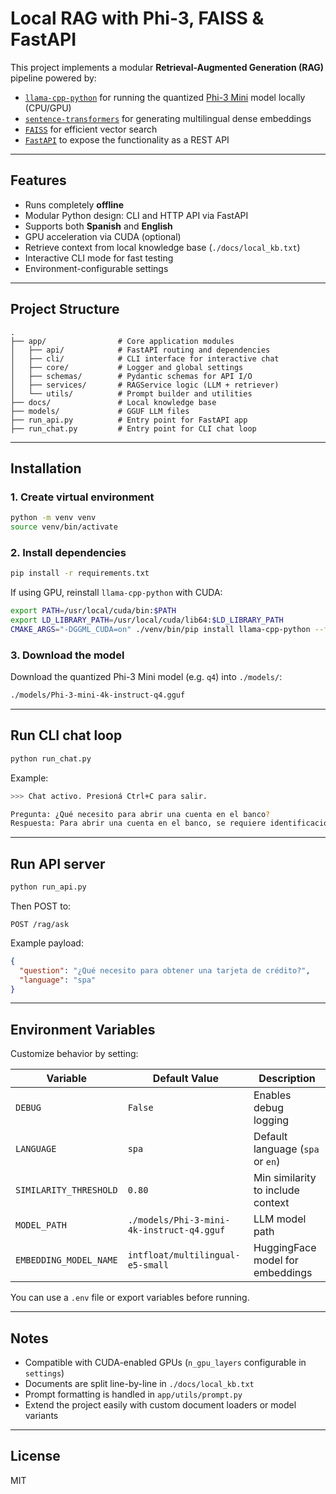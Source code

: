 # Local RAG with Phi-3, FAISS & FastAPI

This project implements a modular **Retrieval-Augmented Generation (RAG)** pipeline powered by:

- [`llama-cpp-python`](https://github.com/abetlen/llama-cpp-python) for running the quantized [Phi-3 Mini](https://huggingface.co/microsoft/Phi-3-mini-4k-instruct-gguf) model locally (CPU/GPU)
- [`sentence-transformers`](https://www.sbert.net/) for generating multilingual dense embeddings
- [`FAISS`](https://github.com/facebookresearch/faiss) for efficient vector search
- [`FastAPI`](https://fastapi.tiangolo.com/) to expose the functionality as a REST API

---

## Features

- Runs completely **offline**
- Modular Python design: CLI and HTTP API via FastAPI
- Supports both **Spanish** and **English**
- GPU acceleration via CUDA (optional)
- Retrieve context from local knowledge base (`./docs/local_kb.txt`)
- Interactive CLI mode for fast testing
- Environment-configurable settings

---

## Project Structure

```
.
├── app/                # Core application modules
│   ├── api/            # FastAPI routing and dependencies
│   ├── cli/            # CLI interface for interactive chat
│   ├── core/           # Logger and global settings
│   ├── schemas/        # Pydantic schemas for API I/O
│   ├── services/       # RAGService logic (LLM + retriever)
│   └── utils/          # Prompt builder and utilities
├── docs/               # Local knowledge base
├── models/             # GGUF LLM files
├── run_api.py          # Entry point for FastAPI app
├── run_chat.py         # Entry point for CLI chat loop
```

---

## Installation

### 1. Create virtual environment

```bash
python -m venv venv
source venv/bin/activate
```

### 2. Install dependencies

```bash
pip install -r requirements.txt
```

If using GPU, reinstall `llama-cpp-python` with CUDA:

```bash
export PATH=/usr/local/cuda/bin:$PATH
export LD_LIBRARY_PATH=/usr/local/cuda/lib64:$LD_LIBRARY_PATH
CMAKE_ARGS="-DGGML_CUDA=on" ./venv/bin/pip install llama-cpp-python --force-reinstall --no-cache-dir
```

### 3. Download the model

Download the quantized Phi-3 Mini model (e.g. `q4`) into `./models/`:

```bash
./models/Phi-3-mini-4k-instruct-q4.gguf
```

---

## Run CLI chat loop

```bash
python run_chat.py
```

Example:

```bash
>>> Chat activo. Presioná Ctrl+C para salir.

Pregunta: ¿Qué necesito para abrir una cuenta en el banco?
Respuesta: Para abrir una cuenta en el banco, se requiere identificación oficial, domicilio, etc.
```

---

## Run API server

```bash
python run_api.py
```

Then POST to:

```
POST /rag/ask
```

Example payload:

```json
{
  "question": "¿Qué necesito para obtener una tarjeta de crédito?",
  "language": "spa"
}
```

---

## Environment Variables

Customize behavior by setting:

| Variable               | Default Value                             | Description                          |
|------------------------|-------------------------------------------|--------------------------------------|
| `DEBUG`                | `False`                                   | Enables debug logging                |
| `LANGUAGE`             | `spa`                                     | Default language (`spa` or `en`)     |
| `SIMILARITY_THRESHOLD` | `0.80`                                    | Min similarity to include context    |
| `MODEL_PATH`           | `./models/Phi-3-mini-4k-instruct-q4.gguf` | LLM model path                       |
| `EMBEDDING_MODEL_NAME` | `intfloat/multilingual-e5-small`          | HuggingFace model for embeddings     |

You can use a `.env` file or export variables before running.

---

## Notes

- Compatible with CUDA-enabled GPUs (`n_gpu_layers` configurable in `settings`)
- Documents are split line-by-line in `./docs/local_kb.txt`
- Prompt formatting is handled in `app/utils/prompt.py`
- Extend the project easily with custom document loaders or model variants

---

## License

MIT

